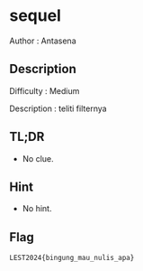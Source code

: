 # sequel 

Author : Antasena

## Description

Difficulty : Medium

Description : teliti filternya

## TL;DR

- No clue.

## Hint

- No hint.

## Flag

```
LEST2024{bingung_mau_nulis_apa}
```

